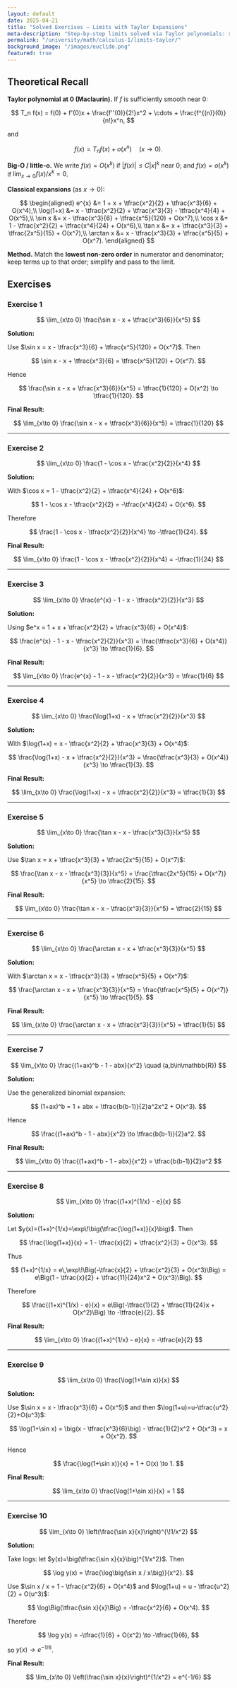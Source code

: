 ```yaml
---
layout: default
date: 2025-04-21
title: "Solved Exercises — Limits with Taylor Expansions"
meta-description: "Step-by-step limits solved via Taylor polynomials: systematic expansions for exponential, logarithmic and trigonometric functions, with precise order tracking."
permalink: "/university/math/calculus-1/limits-taylor/"
background_image: "/images/euclide.png"
featured: true
---
```


<div class="content-box">

## Theoretical Recall

**Taylor polynomial at 0 (Maclaurin).** If $f$ is sufficiently smooth near $0$:

$$
T_n f(x) = f(0) + f'(0)x + \frac{f''(0)}{2!}x^2 + \cdots + \frac{f^{(n)}(0)}{n!}x^n,
$$

and

$$
f(x) = T_n f(x) + o(x^n) \quad (x\to 0).
$$

**Big-O / little-o.** We write $f(x)=O(x^k)$ if $|f(x)|\le C|x|^k$ near 0; and $f(x)=o(x^k)$ if $\lim_{x\to 0} f(x)/x^k = 0$.

**Classical expansions** (as $x\to 0$):

$$
\begin{aligned}
e^{x} &= 1 + x + \tfrac{x^2}{2} + \tfrac{x^3}{6} + O(x^4),\\
\log(1+x) &= x - \tfrac{x^2}{2} + \tfrac{x^3}{3} - \tfrac{x^4}{4} + O(x^5),\\
\sin x &= x - \tfrac{x^3}{6} + \tfrac{x^5}{120} + O(x^7),\\
\cos x &= 1 - \tfrac{x^2}{2} + \tfrac{x^4}{24} + O(x^6),\\
\tan x &= x + \tfrac{x^3}{3} + \tfrac{2x^5}{15} + O(x^7),\\
\arctan x &= x - \tfrac{x^3}{3} + \tfrac{x^5}{5} + O(x^7).
\end{aligned}
$$

**Method.** Match the **lowest non-zero order** in numerator and denominator; keep terms up to that order; simplify and pass to the limit.

</div>

<div class="content-box">

## Exercises

### Exercise 1
$$
\lim_{x\to 0} \frac{\sin x - x + \tfrac{x^3}{6}}{x^5}
$$

**Solution:**

Use $\sin x = x - \tfrac{x^3}{6} + \tfrac{x^5}{120} + O(x^7)$. Then

$$
\sin x - x + \tfrac{x^3}{6} = \tfrac{x^5}{120} + O(x^7).
$$

Hence

$$
\frac{\sin x - x + \tfrac{x^3}{6}}{x^5} = \tfrac{1}{120} + O(x^2) \to \tfrac{1}{120}.
$$

**Final Result:**

$$
\lim_{x\to 0} \frac{\sin x - x + \tfrac{x^3}{6}}{x^5} = \tfrac{1}{120}
$$

---

### Exercise 2
$$
\lim_{x\to 0} \frac{1 - \cos x - \tfrac{x^2}{2}}{x^4}
$$

**Solution:**

With $\cos x = 1 - \tfrac{x^2}{2} + \tfrac{x^4}{24} + O(x^6)$:

$$
1 - \cos x - \tfrac{x^2}{2} = -\tfrac{x^4}{24} + O(x^6).
$$

Therefore

$$
\frac{1 - \cos x - \tfrac{x^2}{2}}{x^4} \to -\tfrac{1}{24}.
$$

**Final Result:**

$$
\lim_{x\to 0} \frac{1 - \cos x - \tfrac{x^2}{2}}{x^4} = -\tfrac{1}{24}
$$

---

### Exercise 3
$$
\lim_{x\to 0} \frac{e^{x} - 1 - x - \tfrac{x^2}{2}}{x^3}
$$

**Solution:**

Using $e^x = 1 + x + \tfrac{x^2}{2} + \tfrac{x^3}{6} + O(x^4)$:

$$
\frac{e^{x} - 1 - x - \tfrac{x^2}{2}}{x^3} = \frac{\tfrac{x^3}{6} + O(x^4)}{x^3} \to \tfrac{1}{6}.
$$

**Final Result:**

$$
\lim_{x\to 0} \frac{e^{x} - 1 - x - \tfrac{x^2}{2}}{x^3} = \tfrac{1}{6}
$$

---

### Exercise 4
$$
\lim_{x\to 0} \frac{\log(1+x) - x + \tfrac{x^2}{2}}{x^3}
$$

**Solution:**

With $\log(1+x) = x - \tfrac{x^2}{2} + \tfrac{x^3}{3} + O(x^4)$:

$$
\frac{\log(1+x) - x + \tfrac{x^2}{2}}{x^3} = \frac{\tfrac{x^3}{3} + O(x^4)}{x^3} \to \tfrac{1}{3}.
$$

**Final Result:**

$$
\lim_{x\to 0} \frac{\log(1+x) - x + \tfrac{x^2}{2}}{x^3} = \tfrac{1}{3}
$$

---

### Exercise 5
$$
\lim_{x\to 0} \frac{\tan x - x - \tfrac{x^3}{3}}{x^5}
$$

**Solution:**

Use $\tan x = x + \tfrac{x^3}{3} + \tfrac{2x^5}{15} + O(x^7)$:

$$
\frac{\tan x - x - \tfrac{x^3}{3}}{x^5} = \frac{\tfrac{2x^5}{15} + O(x^7)}{x^5} \to \tfrac{2}{15}.
$$

**Final Result:**

$$
\lim_{x\to 0} \frac{\tan x - x - \tfrac{x^3}{3}}{x^5} = \tfrac{2}{15}
$$

---

### Exercise 6
$$
\lim_{x\to 0} \frac{\arctan x - x + \tfrac{x^3}{3}}{x^5}
$$

**Solution:**

With $\arctan x = x - \tfrac{x^3}{3} + \tfrac{x^5}{5} + O(x^7)$:

$$
\frac{\arctan x - x + \tfrac{x^3}{3}}{x^5} = \frac{\tfrac{x^5}{5} + O(x^7)}{x^5} \to \tfrac{1}{5}.
$$

**Final Result:**

$$
\lim_{x\to 0} \frac{\arctan x - x + \tfrac{x^3}{3}}{x^5} = \tfrac{1}{5}
$$

---

### Exercise 7
$$
\lim_{x\to 0} \frac{(1+ax)^b - 1 - abx}{x^2} \quad (a,b\in\mathbb{R})
$$

**Solution:**

Use the generalized binomial expansion:

$$
(1+ax)^b = 1 + abx + \tfrac{b(b-1)}{2}a^2x^2 + O(x^3).
$$

Hence

$$
\frac{(1+ax)^b - 1 - abx}{x^2} \to \tfrac{b(b-1)}{2}a^2.
$$

**Final Result:**

$$
\lim_{x\to 0} \frac{(1+ax)^b - 1 - abx}{x^2} = \tfrac{b(b-1)}{2}a^2
$$

---

### Exercise 8
$$
\lim_{x\to 0} \frac{(1+x)^{1/x} - e}{x}
$$

**Solution:**

Let $y(x)=(1+x)^{1/x}=\exp\!\big(\tfrac{\log(1+x)}{x}\big)$. Then

$$
\frac{\log(1+x)}{x} = 1 - \tfrac{x}{2} + \tfrac{x^2}{3} + O(x^3).
$$

Thus

$$
(1+x)^{1/x} = e\,\exp\!\Big(-\tfrac{x}{2} + \tfrac{x^2}{3} + O(x^3)\Big)
= e\Big(1 - \tfrac{x}{2} + \tfrac{11}{24}x^2 + O(x^3)\Big).
$$

Therefore

$$
\frac{(1+x)^{1/x} - e}{x} = e\Big(-\tfrac{1}{2} + \tfrac{11}{24}x + O(x^2)\Big) \to -\tfrac{e}{2}.
$$

**Final Result:**

$$
\lim_{x\to 0} \frac{(1+x)^{1/x} - e}{x} = -\tfrac{e}{2}
$$

---

### Exercise 9
$$
\lim_{x\to 0} \frac{\log(1+\sin x)}{x}
$$

**Solution:**

Use $\sin x = x - \tfrac{x^3}{6} + O(x^5)$ and then $\log(1+u)=u-\tfrac{u^2}{2}+O(u^3)$:

$$
\log(1+\sin x) = \big(x - \tfrac{x^3}{6}\big) - \tfrac{1}{2}x^2 + O(x^3) = x + O(x^2).
$$

Hence

$$
\frac{\log(1+\sin x)}{x} = 1 + O(x) \to 1.
$$

**Final Result:**

$$
\lim_{x\to 0} \frac{\log(1+\sin x)}{x} = 1
$$

---

### Exercise 10
$$
\lim_{x\to 0} \left(\frac{\sin x}{x}\right)^{\!1/x^2}
$$

**Solution:**

Take logs: let $y(x)=\big(\tfrac{\sin x}{x}\big)^{1/x^2}$. Then

$$
\log y(x) = \frac{\log\big(\sin x / x\big)}{x^2}.
$$

Use $\sin x / x = 1 - \tfrac{x^2}{6} + O(x^4)$ and $\log(1+u) = u - \tfrac{u^2}{2} + O(u^3)$:

$$
\log\Big(\tfrac{\sin x}{x}\Big) = -\tfrac{x^2}{6} + O(x^4).
$$

Therefore

$$
\log y(x) = -\tfrac{1}{6} + O(x^2) \to -\tfrac{1}{6},
$$

so $y(x) \to e^{-1/6}$.

**Final Result:**

$$
\lim_{x\to 0} \left(\frac{\sin x}{x}\right)^{1/x^2} = e^{-1/6}
$$

</div>
